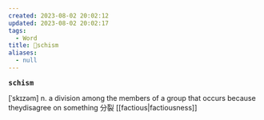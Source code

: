 ```yaml
---
created: 2023-08-02 20:02:12
updated: 2023-08-02 20:02:17
tags:
  - Word
title: 📖schism
aliases:
  - null
---
```


<pre><strong>schism</strong></pre>
[ˈskɪzəm]
n. a division among the members of a group that occurs because theydisagree on something 分裂
[[factious|factiousness]]
